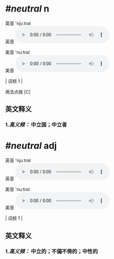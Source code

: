 # ***\#neutral*** n
英音 'njuːtrəl  
英音
<audio src="./media/neutral-B.aac" controls="controls"></audio>

美音 'nuːtrəl  
美音
<audio src="./media/neutral.aac" controls="controls"></audio>



| 词频 1 |  

用法点拨  [C]

英文释义
---
### 1.*高义频：* **中立国；中立者**  


# ***\#neutral*** adj
英音 'njuːtrəl  
英音
<audio src="./media/neutral-B.aac" controls="controls"></audio>

美音 'nuːtrəl  
美音
<audio src="./media/neutral.aac" controls="controls"></audio>



| 词频 1 |  

英文释义
---
### 1.*高义频：* **中立的；不偏不倚的；中性的**  


